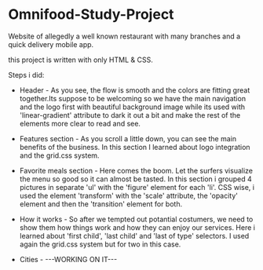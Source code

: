 # Omnifood-Study-Project
Website of allegedly a well known restaurant with many branches and a quick delivery mobile app.

this project is written with only HTML & CSS.

Steps i did:

- Header - As you see, the flow is smooth and the colors are fitting great together.Its suppose to be welcoming so we have the main navigation and the logo first with beautiful background image while its used with 'linear-gradient' attribute to dark it out a bit and make the rest of the elements more clear to read and see.

- Features section - As you scroll a little down, you can see the main benefits of the business. In this section I learned about logo integration and the grid.css system.

- Favorite meals section - Here comes the boom. Let the surfers visualize the menu so good so it can almost be tasted. In this section i grouped 4 pictures in separate 'ul' with the 'figure' element for each 'li'. CSS wise, i used the element 'transform' with the 'scale' attribute, the 'opacity' element and then the 'transition' element for both.

- How it works - So after we tempted out potantial costumers, we need to show them how things work and how they can enjoy our services. Here i learned about 'first child', 'last child' and 'last of type' selectors. I used again the grid.css system but for two in this case.

- Cities - ---WORKING ON IT--- 

